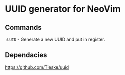 # UUID generator for NeoVim

## Commands

`:UUID` - Generate a new UUID and put in register.

## Dependacies
https://github.com/Tieske/uuid
